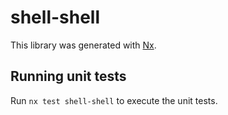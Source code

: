 # shell-shell

This library was generated with [Nx](https://nx.dev).

## Running unit tests

Run `nx test shell-shell` to execute the unit tests.
